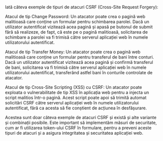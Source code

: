 <!-- {% csrf_token %} este un tag special in Django care este utilizat pentru a asigura securitatea impotriva  atacurilor de tip CSRF
Un atac CSRF poate fi efectuat atunci cand un atacator trimite in mod neautorizat solicitari catre aplicatia voastra in numele unui utilizator autentificat,
folosindu-se de faptulca aplicatia nu verifica sursa solicitarilor.
-->
<!--  Metoda POST intr-un formular HTML specifica modul in care datele formularului vor fi trimise serverului. Atunci cand folosim
metoda POST, datele din formular sunt incapsulate in corpul solicatii HTTP si nu sunt vizile in URL-UL afisat in bara de adrese web
In momentul in care utlizatorul apasate pe butonul SAVE, datele din formular vor fi trimise catre url create-student pentru a fi salvate-->

Iată câteva exemple de tipuri de atacuri CSRF (Cross-Site Request Forgery):

Atacul de tip Change Password: Un atacator poate crea o pagină web malitioasă care conține un formular pentru schimbarea
parolei. Dacă un utilizator autentificat vizitează acea pagină și apasă pe butonul de submit fără să realizeze, de fapt,
că este pe o pagină malitioasă, solicitarea de schimbare a parolei va fi trimisă către serverul aplicației web în numele
utilizatorului autentificat.

Atacul de tip Transfer Money: Un atacator poate crea o pagină web malitioasă care conține un formular pentru transferul
de bani între conturi. Dacă un utilizator autentificat vizitează acea pagină și confirmă transferul de bani, solicitarea
va fi trimisă către serverul aplicației web în numele utilizatorului autentificat, transferând astfel bani în conturile
controlate de atacator.

Atacul de tip Cross-Site Scripting (XSS) cu CSRF: Un atacator poate exploata o vulnerabilitate de tip XSS în aplicația
web pentru a injecta un script malitios într-o pagină. Acest script poate apoi să trimită automat solicitări CSRF către
serverul aplicației web în numele utilizatorului autentificat, fără ca acesta să fie conștient de acțiunea în
desfășurare.

Acestea sunt doar câteva exemple de atacuri CSRF și există și alte variante și combinații posibile. Este important să
implementăm măsuri de securitate, cum ar fi utilizarea token-ului CSRF în formulare, pentru a preveni aceste tipuri de
atacuri și a asigura integritatea și securitatea aplicației web.